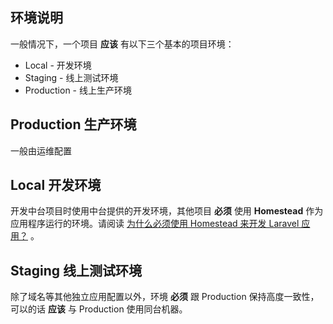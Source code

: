 ## 环境说明

一般情况下，一个项目 **应该** 有以下三个基本的项目环境：

- Local - 开发环境
- Staging - 线上测试环境
- Production - 线上生产环境

## Production 生产环境

一般由运维配置

## Local 开发环境

开发中台项目时使用中台提供的开发环境，其他项目 **必须** 使用 **Homestead** 作为应用程序运行的环境。请阅读 [为什么必须使用 Homestead 来开发 Laravel 应用？](https://laravel-china.org/articles/4668/why-do-you-have-to-use-homestead-to-develop-laravel-applications) 。

## Staging 线上测试环境

除了域名等其他独立应用配置以外，环境 **必须** 跟 Production 保持高度一致性，可以的话 **应该** 与 Production 使用同台机器。